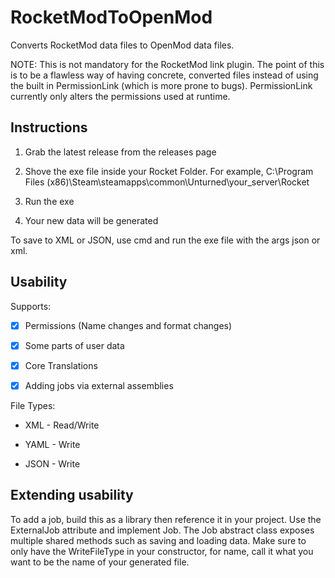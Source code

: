# RocketModToOpenMod
Converts RocketMod data files to OpenMod data files.

NOTE: This is not mandatory for the RocketMod link plugin. The point of this is to be a flawless way of having concrete, converted files instead of using the built in PermissionLink (which is more prone to bugs). PermissionLink currently only alters the permissions used at runtime. 

## Instructions

1. Grab the latest release from the releases page

2. Shove the exe file inside your Rocket Folder. For example, C:\Program Files (x86)\Steam\steamapps\common\Unturned\your_server\Rocket

3. Run the exe

4. Your new data will be generated

To save to XML or JSON, use cmd and run the exe file with the args json or xml.


## Usability

Supports:

- [x] Permissions (Name changes and format changes)

- [x] Some parts of user data

- [x] Core Translations

- [x] Adding jobs via external assemblies

File Types:

* XML - Read/Write

* YAML - Write

* JSON - Write

## Extending usability

To add a job, build this as a library then reference it in your project. Use the ExternalJob attribute and implement Job. The Job abstract class exposes multiple shared methods such as saving and loading data. Make sure to only have the WriteFileType in your constructor, for name, call it what you want to be the name of your generated file.

